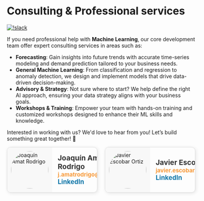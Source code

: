 # Consulting & Professional services

[![!slack](https://img.shields.io/static/v1?logo=linkedin&label=LinkedIn&message=news&color=lightblue)](https://www.linkedin.com/company/skforecast/)

If you need professional help with **Machine Learning**, our core development team offer expert consulting services in areas such as:

- **Forecasting**: Gain insights into future trends with accurate time-series modeling and demand prediction tailored to your business needs.
- **General Machine Learning**: From classification and regression to anomaly detection, we design and implement models that drive data-driven decision-making.
- **Advisory & Strategy**: Not sure where to start? We help define the right AI approach, ensuring your data strategy aligns with your business goals.
- **Workshops & Training**: Empower your team with hands-on training and customized workshops designed to enhance their ML skills and knowledge.

Interested in working with us? We'd love to hear from you! Let’s build something great together! 🚀

<style>
    .profile-container {
        display: flex;
        gap: 20px; /* Espacio entre las tarjetas */
        justify-content: center; /* Centrar en la página */
    }
    .profile-card {
        display: flex;
        border: 1px solid #ddd;
        border-radius: 10px;
        overflow: hidden;
        width: 380px;
        box-shadow: 2px 2px 10px rgba(0, 0, 0, 0.1);
        transition: transform 0.2s ease-in-out, box-shadow 0.2s;
    }
    .profile-card:hover {
        transform: scale(1.03);
        box-shadow: 3px 3px 12px rgba(0, 0, 0, 0.15);
    }
    .profile-avatar {
        padding: 10px;
        display: flex;
        align-items: center;
        justify-content: center;
        background: #f8f8f8;
    }
    .profile-avatar img {
        width: 100px;
        height: auto;
        border-radius: 50%;
    }
    .profile-info {
        padding: 15px;
        display: flex;
        flex-direction: column;
        justify-content: center;
    }
    .profile-info strong {
        font-size: 19px;
        color: #333;
    }
    .profile-info a {
        text-decoration: none;
        font-size: 17px;
    }
    .email-info {
        color: #f79939 !important; 
        font-size: 15px;
        font-weight: bold;
    }
    .linkedin-link {
        color: #0e76a8 !important;
        font-weight: bold;
    }
    .linkedin-link:hover {
        color: #084461 !important; 
        font-weight: bold;
        text-decoration: underline; 
    }
    .linkedin-link:visited {
        color: #0e76a8 !important; 
        font-weight: bold;
    }
</style>

<div class="profile-container">

  <div class="profile-card">
    <div class="profile-avatar">
      <img src="https://github.com/JoaquinAmatRodrigo.png" alt="Joaquín Amat Rodrigo">
    </div>
    <div class="profile-info">
      <strong>Joaquín Amat Rodrigo</strong>
      <div class="email-info">j.amatrodrigo@gmail.com</div>
      <a href="https://www.linkedin.com/in/joaquin-amat-rodrigo" class="linkedin-link" target="_blank" rel="noopener noreferrer">LinkedIn</a>
    </div>
  </div>

  <div class="profile-card">
    <div class="profile-avatar">
      <img src="https://github.com/JavierEscobarOrtiz.png" alt="Javier Escobar Ortiz">
    </div>
    <div class="profile-info">
      <strong>Javier Escobar Ortiz</strong>
      <div class="email-info">javier.escobar.ortiz@gmail.com</div>
      <a href="https://www.linkedin.com/in/javier-escobar-ortiz" class="linkedin-link" target="_blank" rel="noopener noreferrer">LinkedIn</a>
    </div>
  </div>
</div>
